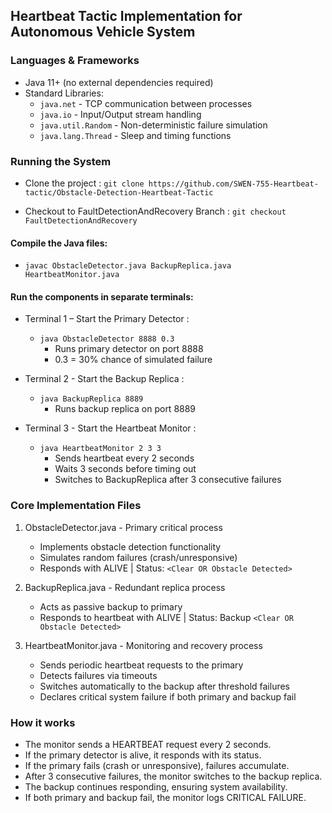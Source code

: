 ## Heartbeat Tactic Implementation for Autonomous Vehicle System

### Languages & Frameworks
- Java 11+ (no external dependencies required)
- Standard Libraries:
  - `java.net` - TCP communication between processes
  - `java.io` - Input/Output stream handling
  - `java.util.Random` - Non-deterministic failure simulation
  - `java.lang.Thread` - Sleep and timing functions

### Running the System
- Clone the project : `git clone https://github.com/SWEN-755-Heartbeat-tactic/Obstacle-Detection-Heartbeat-Tactic`

- Checkout to FaultDetectionAndRecovery Branch : `git checkout FaultDetectionAndRecovery`

#### Compile the Java files:
- `javac ObstacleDetector.java BackupReplica.java HeartbeatMonitor.java`

#### Run the components in separate terminals:
- Terminal 1 – Start the Primary Detector :
    - `java ObstacleDetector 8888 0.3`
        - Runs primary detector on port 8888
        - 0.3 = 30% chance of simulated failure

- Terminal 2 - Start the Backup Replica :
    - `java BackupReplica 8889`
        - Runs backup replica on port 8889

- Terminal 3 - Start the Heartbeat Monitor :
    - `java HeartbeatMonitor 2 3 3`
        - Sends heartbeat every 2 seconds
        - Waits 3 seconds before timing out
        - Switches to BackupReplica after 3 consecutive failures


### Core Implementation Files
1. ObstacleDetector.java - Primary critical process
    - Implements obstacle detection functionality
    - Simulates random failures (crash/unresponsive)
    - Responds with ALIVE | Status: `<Clear OR Obstacle Detected>`

2. BackupReplica.java - Redundant replica process
    - Acts as passive backup to primary
    - Responds to heartbeat with ALIVE | Status: Backup `<Clear OR Obstacle Detected>`

3. HeartbeatMonitor.java - Monitoring and recovery process
    - Sends periodic heartbeat requests to the primary
    - Detects failures via timeouts
    - Switches automatically to the backup after threshold failures
    - Declares critical system failure if both primary and backup fail

### How it works 
- The monitor sends a HEARTBEAT request every 2 seconds.
- If the primary detector is alive, it responds with its status.
- If the primary fails (crash or unresponsive), failures accumulate.
- After 3 consecutive failures, the monitor switches to the backup replica.
- The backup continues responding, ensuring system availability.
- If both primary and backup fail, the monitor logs CRITICAL FAILURE.